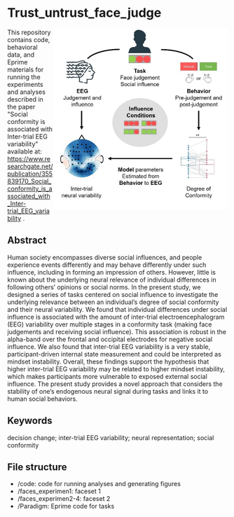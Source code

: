 # Trust_untrust_face_judge

<img src="https://github.com/andlab-um/Trust-untrust-face-judge/blob/main/main_structure.jpg" align="right" width="400px">

This repository contains code, behavioral data, and Eprime materials for running the experiments and analyses described in the paper "Social conformity is associated with Inter-trial EEG variability" available at: https://www.researchgate.net/publication/355839170_Social_conformity_is_associated_with_Inter-trial_EEG_variability .

## Abstract
Human society encompasses diverse social influences, and people experience events differently and may behave differently under such influence, including in forming an impression of others. However, little is known about the underlying neural relevance of individual differences in following others’ opinions or social norms. In the present study, we designed a series of tasks centered on social influence to investigate the underlying relevance between an individual’s degree of social conformity and their neural variability. We found that individual differences under social influence is associated with the amount of inter-trial electroencephalogram (EEG) variability over multiple stages in a conformity task (making face judgements and receiving social influence). This association is robust in the alpha-band over the frontal and occipital electrodes for negative social influence. We also found that inter-trial EEG variability is a very stable, participant-driven internal state measurement and could be interpreted as mindset instability. Overall, these findings support the hypothesis that higher inter-trial EEG variability may be related to higher mindset instability, which makes participants more vulnerable to exposed external social influence. The present study provides a novel approach that considers the stability of one’s endogenous neural signal during tasks and links it to human social behaviors. 

## Keywords
decision change; inter-trial EEG variability; neural representation; social conformity

## File structure
- /code: code for running analyses and generating figures
- /faces_experimen1: faceset 1
- /faces_experimen2-4: faceset 2
- /Paradigm: Eprime code for tasks
